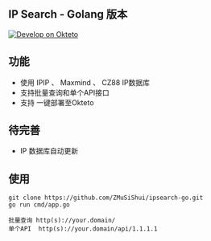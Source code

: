 ## IP Search - Golang 版本 ##
[![Develop on Okteto](https://okteto.com/develop-okteto.svg)](https://cloud.okteto.com/deploy?repository=https://github.com/ZMuSiShui/ipsearch-go)

## 功能 ##
- 使用 IPIP 、 Maxmind 、 CZ88 IP数据库
- 支持批量查询和单个API接口
- 支持 一键部署至Okteto

## 待完善 ##
- IP 数据库自动更新

## 使用 ## 
    git clone https://github.com/ZMuSiShui/ipsearch-go.git
    go run cmd/app.go

    批量查询 http(s)://your.domain/
    单个API  http(s)://your.domain/api/1.1.1.1